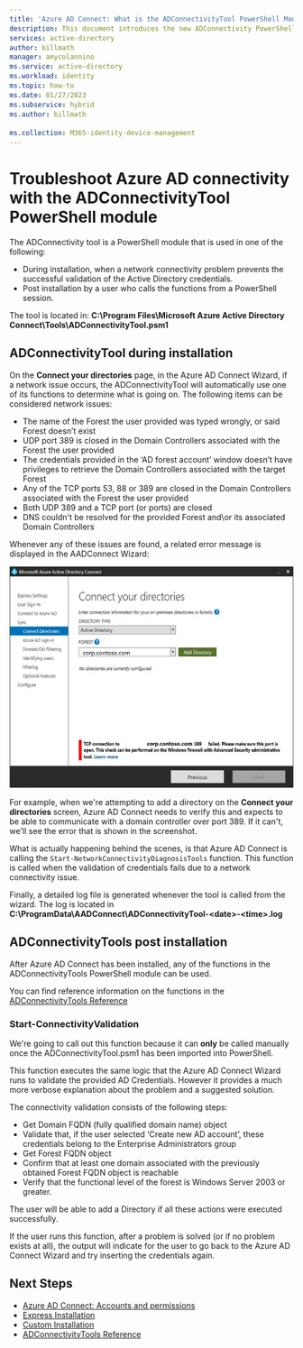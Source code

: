 ```yaml
---
title: 'Azure AD Connect: What is the ADConnectivityTool PowerShell Module'
description: This document introduces the new ADConnectivity PowerShell module and how it can be used to help troubleshoot.
services: active-directory
author: billmath
manager: amycolannino
ms.service: active-directory
ms.workload: identity
ms.topic: how-to
ms.date: 01/27/2023
ms.subservice: hybrid
ms.author: billmath

ms.collection: M365-identity-device-management
---
```


# Troubleshoot Azure AD connectivity with the ADConnectivityTool PowerShell module

The ADConnectivity tool is a PowerShell module that is used in one of the following:

- During installation, when a network connectivity problem prevents the successful validation of the Active Directory credentials.
- Post installation by a user who calls the functions from a PowerShell session.

The tool is located in: **C:\Program Files\Microsoft Azure Active Directory Connect\Tools\ADConnectivityTool.psm1** 

## ADConnectivityTool during installation

On the **Connect your directories** page, in the Azure AD Connect Wizard, if a network issue occurs, the ADConnectivityTool will automatically use one of its functions to determine what is going on.  The  following items can be considered network issues:

- The name of the Forest the user provided was typed wrongly, or said Forest doesn’t exist 
- UDP port 389 is closed in the Domain Controllers associated with the Forest the user provided
- The credentials provided in the ‘AD forest account’ window doesn’t have privileges to retrieve the Domain Controllers associated with the target Forest
- Any of the TCP ports 53, 88 or 389 are closed in the Domain Controllers associated with the Forest the user provided 
- Both UDP 389 and a TCP port (or ports) are closed
- DNS couldn't be resolved for the provided Forest and\or its associated Domain Controllers

Whenever any of these issues are found, a related error message is displayed in the AADConnect Wizard:


![Error](media/how-to-connect-adconnectivitytools/error1.png)

For example, when we're attempting to add a directory on the **Connect your directories** screen, Azure AD Connect needs to verify this and expects to be able to communicate with a domain controller over port 389.  If it can't, we'll see the error that is shown in the screenshot.  

What is actually happening behind the scenes, is that Azure AD Connect is calling the `Start-NetworkConnectivityDiagnosisTools` function.  This function is called when the validation of credentials fails due to a network connectivity issue.

Finally, a detailed log file is generated whenever the tool is called from the wizard. The log is located in **C:\ProgramData\AADConnect\ADConnectivityTool-\<date>-\<time>.log**

## ADConnectivityTools post installation
After Azure AD Connect has been installed, any of the functions in the ADConnectivityTools PowerShell module can be used.  

You can find reference information on the functions in the [ADConnectivityTools Reference](reference-connect-adconnectivitytools.md)

### Start-ConnectivityValidation

We're going to call out this function because it can **only** be called manually once the ADConnectivityTool.psm1 has been imported into PowerShell. 

This function executes the same logic that the  Azure AD Connect Wizard runs to validate the provided AD Credentials.  However it provides a much more verbose explanation about the problem and a suggested solution. 

The connectivity validation consists of the following steps:
-	Get Domain FQDN (fully qualified domain name) object
-	Validate that, if the user selected ‘Create new AD account’, these credentials belong to the Enterprise Administrators group
-	Get Forest FQDN object
-	Confirm that at least one domain associated with the previously obtained Forest FQDN object is reachable
-	Verify that the functional level of the forest is Windows Server 2003 or greater.

The user will be able to add a Directory if all these actions were executed successfully.

If the user runs this function, after a problem is solved (or if no problem exists at all), the output will indicate for the user to go back to the Azure AD Connect Wizard and try inserting the credentials again.



## Next Steps
- [Azure AD Connect: Accounts and permissions](reference-connect-accounts-permissions.md)
- [Express Installation](how-to-connect-install-express.md)
- [Custom Installation](how-to-connect-install-custom.md)
- [ADConnectivityTools Reference](reference-connect-adconnectivitytools.md)

